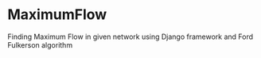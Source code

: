 # MaximumFlow
Finding Maximum Flow in given network using Django framework and Ford Fulkerson algorithm
